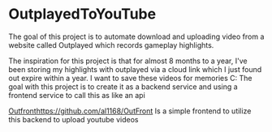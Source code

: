 ﻿# OutplayedToYouTube
The goal of this project is to automate download and uploading video from a website called Outplayed which records gameplay highlights.

The inspiration for this project is that for almost 8 months to a year, I've been storing my highlights with outplayed via a cloud link which I just found out expire within a year. 
I want to save these videos for memories C:
The goal with this project is to create it as a backend service and using a frontend service to call this as like an api 

[Outfront](https://github.com/al1168/OutFront)https://github.com/al1168/OutFront
Is a simple frontend to utilize this backend to upload youtube videos

